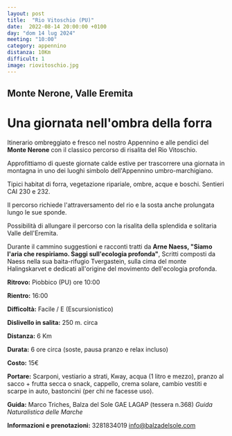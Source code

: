 ```yaml
---
layout: post
title:  "Rio Vitoschio (PU)"
date:  2022-08-14 20:00:00 +0100
day: "dom 14 lug 2024"
meeting: "10:00"
category: appennino
distanza: 10Km
difficult: 1
image: riovitoschio.jpg
---
```


## Monte Nerone, Valle Eremita

# Una giornata nell'ombra della forra


Itinerario ombreggiato e fresco nel nostro Appennino e alle pendici del **Monte Nerone** con il classico percorso di risalita del Rio Vitoschio.

Approfittiamo di queste giornate calde estive per trascorrere una giornata in montagna in uno dei luoghi simbolo dell'Appennino umbro-marchigiano. 

Tipici habitat di forra, vegetazione ripariale, ombre, acque e boschi. Sentieri CAI 230 e 232.

Il percorso richiede l'attraversamento del rio e la sosta anche prolungata lungo le sue sponde.

Possibilità di allungare il percorso con la risalita della splendida e solitaria Valle dell'Eremita.


Durante il cammino suggestioni e racconti tratti da **Arne Naess, "Siamo l'aria che respiriamo. Saggi sull'ecologia profonda"**, Scritti composti da Naess nella sua baita-rifugio Tvergastein, sulla cima del monte Halingskarvet e dedicati all'origine del movimento dell'ecologia profonda.


**Ritrovo:** Piobbico (PU) ore 10:00

**Rientro:** 16:00 

**Difficoltà:** Facile / E (Escursionistico)

**Dislivello in salita:**  250 m. circa

**Distanza:** 6 Km

**Durata:** 6 ore circa (soste, pausa pranzo e relax incluso)

**Costo:** 15€

**Portare:** Scarponi, vestiario a strati, Kway, acqua (1 litro e mezzo), pranzo al sacco + frutta secca o snack, cappello, crema solare, cambio vestiti e scarpe in auto, bastoncini (per chi ne facesse uso). 

**Guida:** Marco Triches, Balza del Sole GAE LAGAP (tessera n.368)
*Guida Naturalistica delle Marche*

**Informazioni e prenotazioni:** 3281834019 info@balzadelsole.com
